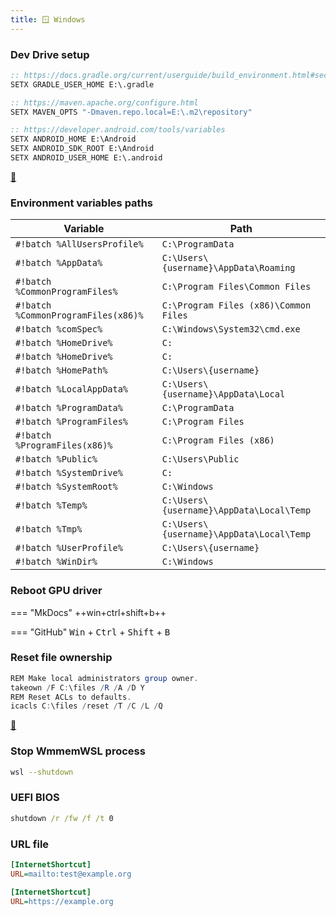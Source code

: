 ```yaml
---
title: 🪟 Windows
---
```


### Dev Drive setup

```cmd
:: https://docs.gradle.org/current/userguide/build_environment.html#sec:gradle_environment_variables
SETX GRADLE_USER_HOME E:\.gradle

:: https://maven.apache.org/configure.html
SETX MAVEN_OPTS "-Dmaven.repo.local=E:\.m2\repository"

:: https://developer.android.com/tools/variables
SETX ANDROID_HOME E:\Android
SETX ANDROID_SDK_ROOT E:\Android
SETX ANDROID_USER_HOME E:\.android
```

[🔗](https://learn.microsoft.com/en-us/windows/dev-drive/)

### Environment variables paths

| Variable | Path |
|----------|------|
| `#!batch %AllUsersProfile%` | `C:\ProgramData` |
| `#!batch %AppData%` | `C:\Users\{username}\AppData\Roaming` |
| `#!batch %CommonProgramFiles%` | `C:\Program Files\Common Files` |
| `#!batch %CommonProgramFiles(x86)%` | `C:\Program Files (x86)\Common Files` |
| `#!batch %comSpec%` | `C:\Windows\System32\cmd.exe` |
| `#!batch %HomeDrive%` | `C:` |
| `#!batch %HomeDrive%` | `C:` |
| `#!batch %HomePath%` | `C:\Users\{username}` |
| `#!batch %LocalAppData%` | `C:\Users\{username}\AppData\Local` |
| `#!batch %ProgramData%` | `C:\ProgramData` |
| `#!batch %ProgramFiles%` | `C:\Program Files` |
| `#!batch %ProgramFiles(x86)%` | `C:\Program Files (x86)` |
| `#!batch %Public%` | `C:\Users\Public` |
| `#!batch %SystemDrive%` | `C:` |
| `#!batch %SystemRoot%` | `C:\Windows` |
| `#!batch %Temp%` | `C:\Users\{username}\AppData\Local\Temp` |
| `#!batch %Tmp%` | `C:\Users\{username}\AppData\Local\Temp` |
| `#!batch %UserProfile%` | `C:\Users\{username}` |
| `#!batch %WinDir%` | `C:\Windows` |

### Reboot GPU driver

=== "MkDocs"
    ++win+ctrl+shift+b++

=== "GitHub"
    <kbd>Win</kbd> + <kbd>Ctrl</kbd> + <kbd>Shift</kbd> + <kbd>B</kbd>

### Reset file ownership

```powershell
REM Make local administrators group owner.
takeown /F C:\files /R /A /D Y
REM Reset ACLs to defaults.
icacls C:\files /reset /T /C /L /Q
```

[🔗](https://superuser.com/a/813881/733209)

### Stop WmmemWSL process

```bash
wsl --shutdown
```

### UEFI BIOS

```bat
shutdown /r /fw /f /t 0
```

### URL file

```ini title="email.url"
[InternetShortcut]
URL=mailto:test@example.org
```

```ini title="example.url"
[InternetShortcut]
URL=https://example.org
```
